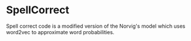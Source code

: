 # SpellCorrect

Spell correct code is a modified version of the Norvig's model which uses word2vec to approximate word probabilities. 

